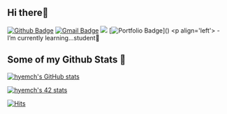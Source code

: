 

<!--

### Hi there 👋

**hyemch/hyemch** is a ✨ _special_ ✨ repository because its `README.md` (this file) appears on your GitHub profile.

Here are some ideas to get you started:

- 🔭 I’m currently working on ...
- 🌱 I’m currently learning ...
- 👯 I’m looking to collaborate on ...
- 🤔 I’m looking for help with ...
- 💬 Ask me about ...
- 📫 How to reach me: ...
- 😄 Pronouns: ...
- ⚡ Fun fact: ...

[![Github stats](https://github-readme-stats.vercel.app/api?username=hyemch&show_icons=true&include_all_commits=true)](https://github.com/hyemch/github-readme-stats)
[![Top Langs](https://github-readme-stats.vercel.app/api/top-langs/?username=hyemch&layout=compact)](https://github.com/hyemch/github-readme-stats)

![Anurag's GitHub stats](https://github-readme-stats.vercel.app/api?username=hyemch&count_private=true&show_icons=true&theme=dracula)

## Some of my Github Stats
<p align=left> <img src=https://komarev.com/ghpvc/?username=hyemch alt=hyemch /> </p>

![Top Langs](https://github-readme-stats.vercel.app/api/top-langs/?username=hyemch&layout=compact)
## Hey 👋, This is HyeMIn
[![Gmail Badge](https://img.shields.io/badge/-hyecheon@student.42seoul.kr-c14438?style=flat&logo=Gmail&logoColor=white&link=mailto:hyecheon@student.42seoul.kr)](mailto:hyecheon@student.42seoul.kr) 
[![Linkedin Badge](https://img.shields.io/badge/-hyemch-0072b1?style=flat&logo=Linkedin&logoColor=white&link=https://www.linkedin.com/in/hyemch/)](https://www.linkedin.com/in/hyemch/) [![Portfolio Badge](https://img.shields.io/badge/portfolio-web-blue?style=flat&link=hyemch@github.io/)](hyemch@github.io/) <p align='left'>i'm leanning</p>
-->


## Hi there🎀
[![Github Badge](https://img.shields.io/badge/-hyemch-pink?style=flat&logo=github&logoColor=grey&link=https://github.com/hyemch/)](https://www.github.com/hyemch/) [![Gmail Badge](https://img.shields.io/badge/-hyecheon@student.42seoul.kr-FFC3D0?style=flat&logo=Gmail&logoColor=white&link=mailto:hyecheon@student.42seoul.kr)](mailto:hyecheon@student.42seoul.kr) <a href="https://www.instagram.com/blossomin_g_" target="_blank"><img src="https://img.shields.io/badge/instagram-FFC3D0?style=flat&logo=Instagram&logoColor=white"/></a> [![Portfolio Badge](https://img.shields.io/badge/portfolio-web-pink?style=flat&link=[hyemch@github.io/](https://github.com/hyemch))]() <p align='left'> - I’m currently learning...student🌱  </p> 

## Some of my Github Stats 💫

[![hyemch's GitHub stats](https://github-readme-stats.vercel.app/api?username=hyemch)](https://github.com/anuraghazra/github-readme-stats)

[![hyemch's 42 stats](https://badge42.vercel.app/api/v2/cllhmplvy016108memyu5duj0/stats?cursusId=21&coalitionId=86)](https://github.com/JaeSeoKim/badge42)

[![Hits](https://hits.seeyoufarm.com/api/count/incr/badge.svg?url=https%3A%2F%2Fgithub.com%2Fhyemch&count_bg=%23FFC3E0&title_bg=%23555555&icon=&icon_color=%23E7E7E7&title=HITS&edge_flat=false)](https://hits.seeyoufarm.com)


